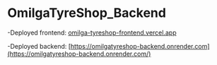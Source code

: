 ﻿# OmilgaTyreShop_Backend

-Deployed frontend:
[omilga-tyreshop-frontend.vercel.app](https://omilga-tyreshop-frontend.vercel.app)

-Deployed backend:
[https://omilgatyreshop-backend.onrender.com](https://omilgatyreshop-backend.onrender.com/)
